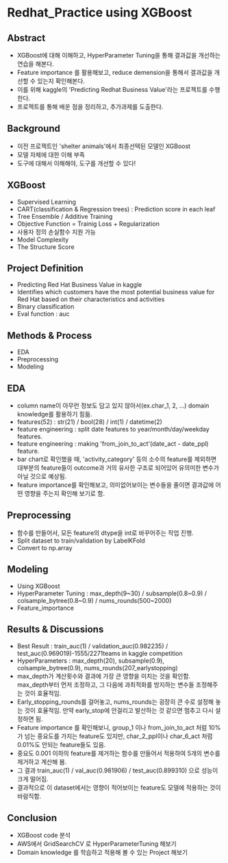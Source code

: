 # Redhat_Practice using XGBoost

## Abstract
- XGBoost에 대해 이해하고, HyperParameter Tuning을 통해 결과값을 개선하는 연습을 해본다.
- Feature importance 를 활용해보고, reduce demension을 통해서 결과값을 개선할 수 있는지 확인해본다.
- 이를 위해 kaggle의 'Predicting Redhat Business Value'라는 프로젝트를 수행한다.
- 프로젝트를 통해 배운 점을 정리하고, 추가과제를 도출한다.

## Background
- 이전 프로젝트인 'shelter animals'에서 최종선택된 모델인 XGBoost
- 모델 자체에 대한 이해 부족
- 도구에 대해서 이해해야, 도구를 개선할 수 있다!

## XGBoost
- Supervised Learning
- CART(classification & Regression trees) : Prediction score in each leaf
- Tree Ensemble / Additive Training
- Objective Function = Trainig Loss + Regularization
- 사용자 정의 손실함수 지원 가능
- Model Complexity
- The Structure Score

## Project Definition
- Predicting Red Hat Business Value in kaggle
- Identifies which customers have the most potential business value for Red Hat based on their characteristics and activities
- Binary classification
- Eval function : auc

## Methods & Process
- EDA
- Preprocessing
- Modeling

## EDA
- column name이 아무런 정보도 담고 있지 않아서(ex.char_1, 2, ...) domain knowledge를 활용하기 힘듦.
- features(52) : str(21) / bool(28) / int(1) / datetime(2)
- feature engineering : split date features to year/month/day/weekday features. 
- feature engineering : making 'from_join_to_act'(date_act - date_ppl) feature.
- bar chart로 확인했을 때, 'activity_category' 등의 소수의 feature를 제외하면 대부분의 feature들이 outcome과 거의 유사한 구조로 되어있어 유의미한 변수가 아닐 것으로 예상됨.
- feature importance를 확인해보고, 의미없어보이는 변수들을 줄이면 결과값에 어떤 영향을 주는지 확인해 보기로 함.

## Preprocessing
- 함수를 만들어서, 모든 feature의 dtype을 int로 바꾸어주는 작업 진행.
- Split dataset to train/validation by LabelKFold
- Convert to np.array

## Modeling
- Using XGBoost
- HyperParameter Tuning : max_depth(9~30) / subsample(0.8~0.9) / colsample_bytree(0.8~0.9) / nums_rounds(500~2000)
- Feature_importance

## Results & Discussions
- Best Result : train_auc(1) / validation_auc(0.982235) / test_auc(0.969019)-1555/2271teams in kaggle competition
- HyperParameters : max_depth(20), subsample(0.9), colsample_bytree(0.9), nums_rounds(207_earlystopping)
- max_depth가 계산횟수와 결과에 가장 큰 영향을 미치는 것을 확인함. max_depth부터 먼저 조정하고, 그 다음에 과최적화를 방지하는 변수들 조정해주는 것이 효율적임.
- Early_stopping_rounds를 걸어놓고, nums_rounds는 굉장히 큰 수로 설정해 놓는 것이 효율적임. 만약 early_stop에 안걸리고 발산하는 것 같으면 멈추고 다시 설정하면 됨.
- Feature importance 를 확인해보니, group_1 이나 from_join_to_act 처럼 10%가 넘는 중요도를 가지는 feature도 있지만, char_2_ppl이나 char_6_act 처럼 0.01%도 안되는 feature들도 있음. 
- 중요도 0.001 이하의 feature를 제거하는 함수를 만들어서 적용하여 5개의 변수를 제거하고 계산해 봄.
- 그 결과 train_auc(1) / val_auc(0.981906) / test_auc(0.899310) 으로 성능이 크게 떨어짐.
- 결과적으로 이 dataset에서는 영향이 적어보이는 feature도 모델에 적용하는 것이 바람직함.

## Conclusion
- XGBoost code 분석
- AWS에서 GridSearchCV 로 HyperParameterTuning 해보기
- Domain knowledge 를 학습하고 적용해 볼 수 있는 Project 해보기

